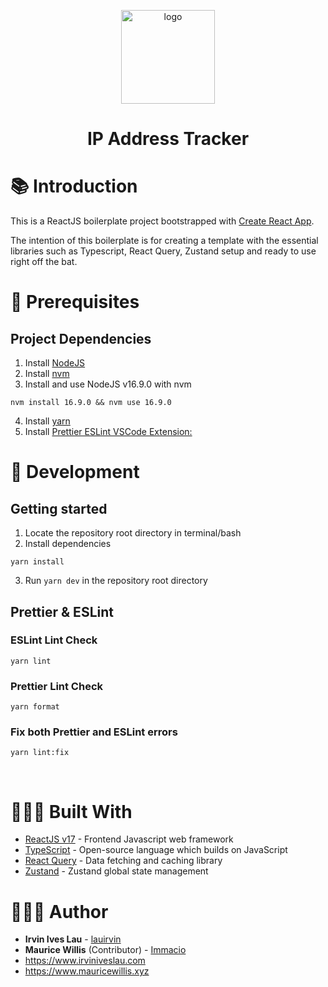 <p align="center">
  <a href="https://github.com/lauirvin/reactjs-typescript-boilerplate">
    <img alt="logo" src="https://freesvg.org/img/provider_internetsvg.png" width="150" />
  </a>
</p>
<h1 align="center">
  IP Address Tracker
</h1>

# 📚 Introduction

This is a ReactJS boilerplate project bootstrapped with [Create React App](https://github.com/facebook/create-react-app).

The intention of this boilerplate is for creating a template with the essential libraries such as Typescript, React Query, Zustand setup and ready to use right off the bat.

# 🧰 Prerequisites

## Project Dependencies

1. Install [NodeJS](https://nodejs.org/en/)
2. Install [nvm](https://github.com/nvm-sh/nvm)
3. Install and use NodeJS v16.9.0 with nvm

```
nvm install 16.9.0 && nvm use 16.9.0
```

4. Install [yarn](https://classic.yarnpkg.com/en/)
5. Install [Prettier ESLint VSCode Extension:](https://marketplace.visualstudio.com/items?itemName=rvest.vs-code-prettier-eslint)

# 🚀 Development

## Getting started

1. Locate the repository root directory in terminal/bash
2. Install dependencies

```
yarn install
```

3. Run `yarn dev` in the repository root directory

## Prettier & ESLint

### ESLint Lint Check

```
yarn lint
```

### Prettier Lint Check

```
yarn format
```

### Fix both Prettier and ESLint errors

```
yarn lint:fix
```

<br/>

# 👷🏻‍♂️ Built With

- [ReactJS v17](https://reactjs.org/) - Frontend Javascript web framework
- [TypeScript](https://www.typescriptlang.org/) - Open-source language which builds on JavaScript
- [React Query](https://react-query.tanstack.com/) - Data fetching and caching library
- [Zustand](https://github.com/pmndrs/zustand) - Zustand global state management

# 👨🏻‍🎨 Author

- **Irvin Ives Lau** - [lauirvin](https://github.com/lauirvin)
- **Maurice Willis** (Contributor) - [Immacio](https://github.com/Immacio)
- https://www.irviniveslau.com
- https://www.mauricewillis.xyz
